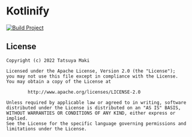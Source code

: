 Kotlinify
=====
[![Build Project](https://github.com/t28hub/kotlinify/actions/workflows/build.yml/badge.svg)](https://github.com/t28hub/kotlinify/actions/workflows/build.yml)

## License

```
Copyright (c) 2022 Tatsuya Maki

Licensed under the Apache License, Version 2.0 (the "License");
you may not use this file except in compliance with the License.
You may obtain a copy of the License at

        http://www.apache.org/licenses/LICENSE-2.0

Unless required by applicable law or agreed to in writing, software
distributed under the License is distributed on an "AS IS" BASIS,
WITHOUT WARRANTIES OR CONDITIONS OF ANY KIND, either express or implied.
See the License for the specific language governing permissions and
limitations under the License.
```
